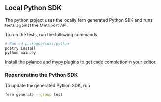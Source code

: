 ## Local Python SDK 

The python project uses the locally fern generated Python SDK 
and runs tests against the Metriport API. 

To run the tests, run the following commands
```bash
# Run cd packages/sdks/python 
poetry install 
python main.py
```

Install the pylance and mypy plugins to get code completion
in your editor.

### Regenerating the Python SDK

To update the generated Python SDK, run 
```bash
fern generate --group test
```
